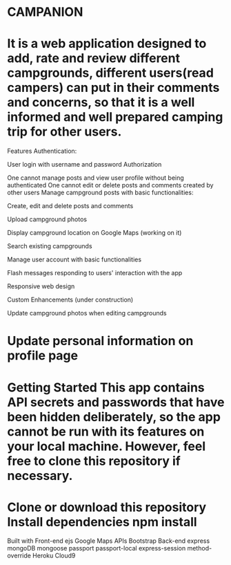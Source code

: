 CAMPANION
============
It is a web application designed to add, rate and review different campgrounds, different users(read campers) can put in their comments and concerns, so that it is a well informed and well prepared camping trip for other users.
==============================
Features
Authentication:

User login with username and password
Authorization

One cannot manage posts and view user profile without being authenticated
One cannot edit or delete posts and comments created by other users
Manage campground posts with basic functionalities:

Create, edit and delete posts and comments

Upload campground photos

Display campground location on Google Maps (working on it)

Search existing campgrounds

Manage user account with basic functionalities

Flash messages responding to users' interaction with the app

Responsive web design

Custom Enhancements (under construction)

Update campground photos when editing campgrounds

Update personal information on profile page
==============================
Getting Started
This app contains API secrets and passwords that have been hidden deliberately, so the app cannot be run with its features on your local machine. However, feel free to clone this repository if necessary.
==============================
Clone or download this repository
Install dependencies
npm install
==============================
Built with
Front-end
ejs Google Maps APIs
Bootstrap
Back-end
express
mongoDB
mongoose
passport
passport-local
express-session
method-override
Heroku
Cloud9










